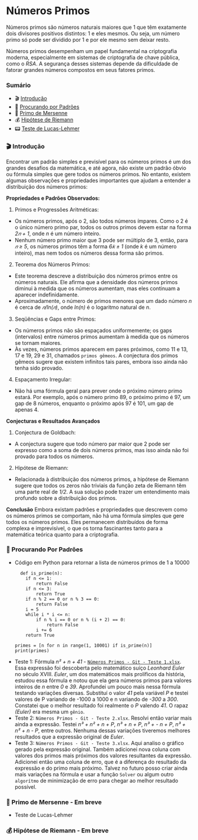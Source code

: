 # Números Primos

Números primos são números naturais maiores que 1 que têm exatamente dois divisores positivos distintos: 1 e eles mesmos. Ou seja, um número primo só pode ser dividido por 1 e por ele mesmo sem deixar resto.

Números primos desempenham um papel fundamental na criptografia moderna, especialmente em sistemas de criptografia de chave pública, como o *RSA*. A segurança desses sistemas depende da dificuldade de fatorar grandes números compostos em seus fatores primos.

### Sumário
- 🎬 [Introdução](#-Introdução)
- 🔎 [Procurando por Padrões](#-procurando-por-padrões)
- 🔢 [Primo de Mersenne](#-primo-de-mersenne)
- 💰 [Hipótese de Riemann](#-hipótese-de-riemann)
- 📟 [Teste de Lucas-Lehmer](#-teste-de-lucas-lehmer)


### 🎬 Introdução

Encontrar um padrão simples e previsível para os números primos é um dos grandes desafios da matemática, e até agora, não existe um padrão óbvio ou fórmula simples que gere todos os números primos. No entanto, existem algumas observações e propriedades importantes que ajudam a entender a distribuição dos números primos:

**Propriedades e Padrões Observados:**
1. Primos e Progressões Aritméticas:

- Os números primos, após o 2, são todos números ímpares. Como o 2 é o único número primo par, todos os outros primos devem estar na forma *2𝑛 + 1*, onde *n* é um número inteiro.
- Nenhum número primo maior que 3 pode ser múltiplo de 3, então, para *𝑛 ≥ 5*, os números primos têm a forma *6𝑘 ± 1* (onde *k* é um número inteiro), mas nem todos os números dessa forma são primos.

2. Teorema dos Números Primos:

- Este teorema descreve a distribuição dos números primos entre os números naturais. Ele afirma que a densidade dos números primos diminui à medida que os números aumentam, mas eles continuam a aparecer indefinidamente.
- Aproximadamente, o número de primos menores que um dado número *n* é cerca de *𝑛/ln(𝑛)*, onde *ln(n)* é o logaritmo natural de *n*.

3. Seqüências e Gaps entre Primos:

- Os números primos não são espaçados uniformemente; os gaps (intervalos) entre números primos aumentam à medida que os números se tornam maiores.
- Às vezes, números primos aparecem em pares próximos, como 11 e 13, 17 e 19, 29 e 31, chamados `primos gêmeos`. A conjectura dos primos gêmeos sugere que existem infinitos tais pares, embora isso ainda não tenha sido provado.

4. Espaçamento Irregular:

- Não há uma fórmula geral para prever onde o próximo número primo estará. Por exemplo, após o número primo 89, o próximo primo é 97, um gap de 8 números, enquanto o próximo após 97 é 101, um gap de apenas 4.

**Conjecturas e Resultados Avançados**

1. Conjectura de Goldbach:
- A conjectura sugere que todo número par maior que 2 pode ser expresso como a soma de dois números primos, mas isso ainda não foi provado para todos os números.

2. Hipótese de Riemann:
- Relacionada à distribuição dos números primos, a hipótese de Riemann sugere que todos os zeros não triviais da função zeta de Riemann têm uma parte real de *1/2*. A sua solução pode trazer um entendimento mais profundo sobre a distribuição dos primos.

**Conclusão**
Embora existam padrões e propriedades que descrevem como os números primos se comportam, não há uma fórmula simples que gere todos os números primos. Eles permanecem distribuídos de forma complexa e imprevisível, o que os torna fascinantes tanto para a matemática teórica quanto para a criptografia.

### 🔎 Procurando Por Padrões
- Código em Python para retornar a lista de números primos de 1 a 10000
  ```
    def is_prime(n):
      if n <= 1:
          return False
      if n <= 3:
          return True
      if n % 2 == 0 or n % 3 == 0:
          return False
      i = 5
      while i * i <= n:
          if n % i == 0 or n % (i + 2) == 0:
              return False
          i += 6
      return True
  
  primes = [n for n in range(1, 10001) if is_prime(n)]
  print(primes)
  ```
- Teste 1: Fórmula *n² + n + 41* - [`Números Primos - Git - Teste 1.xlsx`](https://github.com/wallinsonoliveira/numeros-primos/raw/main/N%C3%BAmeros%20Primos%20-%20Git%20-%20Teste%201.xlsx). Essa expressão foi descoberta pelo matemático suíço *Leonhard Euler* no século XVIII. *Euler*, um dos matemáticos mais prolíficos da história, estudou essa fórmula e notou que ela gera números primos para valores inteiros de *n* entre *0* e *39*. Aprofundei um pouco mais nessa fórmula testando variações diversas. Substituí o valor *41* pela variável *P* e testei valores de P variando de -1000 a 1000 e n variando de *-300* a *300*. Constatei que o melhor resultado foi realmente o *P* valendo *41*. O rapaz *(Euler)* era mesma um `gênio`.
- Teste 2: `Números Primos - Git - Teste 2.xlsx`. Resolvi então variar mais ainda a expressão. Testei *n³ + n² + n + P*, *n³ + n + P*, *n³ + - n + P*, *n³ + n² + n - P*, entre outros. Nenhuma dessas variações tiveremos melhores resultados que a expressão original de *Euler*.
- Teste 3: `Números Primos - Git - Teste 3.xlsx`. Aqui analiso o gráfico gerado pela expressão original. Também adicionei nova coluna com valores dos primos mais próximos dos valores resultantes da expressão. Adicionei então uma coluna de erro, que é a diferença do resultado da expressão e do primo mais próximo. Talvez no futuro posso criar ainda mais variações na fórmula e usar a função `Solver` ou algum outro `algorítmo` de minimização de erro para chegar ao melhor resultado possível.

### 🔢 Primo de Mersenne - Em breve
- Teste de Lucas-Lehmer

### 💰 Hipótese de Riemann - Em breve

<!--### 📟 -->
